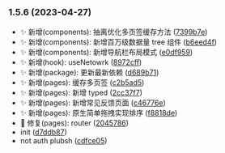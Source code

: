 ## <small>1.5.6 (2023-04-27)</small>

- ✨ 新增(components): 抽离优化多页签缓存方法 ([7399b7e](https://github.com/2401345934/webpack-react-demo/commit/7399b7e))
- ✨ 新增(components): 新增百万级数据量 tree 组件 ([b6eed4f](https://github.com/2401345934/webpack-react-demo/commit/b6eed4f))
- ✨ 新增(components): 新增导航栏布局模式 ([e0df959](https://github.com/2401345934/webpack-react-demo/commit/e0df959))
- ✨ 新增(hook): useNetowrk ([8972cff](https://github.com/2401345934/webpack-react-demo/commit/8972cff))
- ✨ 新增(package): 更新最新依赖 ([d689b71](https://github.com/2401345934/webpack-react-demo/commit/d689b71))
- ✨ 新增(pages): 缓存多页签 ([c2b5ad5](https://github.com/2401345934/webpack-react-demo/commit/c2b5ad5))
- ✨ 新增(pages): 新增 typed ([2cc37f7](https://github.com/2401345934/webpack-react-demo/commit/2cc37f7))
- ✨ 新增(pages): 新增常见反馈页面 ([c46776e](https://github.com/2401345934/webpack-react-demo/commit/c46776e))
- ✨ 新增(pages): 原生简单拖拽实现排序 ([f8818de](https://github.com/2401345934/webpack-react-demo/commit/f8818de))
- 🐛 修复(pages): router ([2045786](https://github.com/2401345934/webpack-react-demo/commit/2045786))
- init ([d7ddb87](https://github.com/2401345934/webpack-react-demo/commit/d7ddb87))
- not auth plubsh ([cdfce05](https://github.com/2401345934/webpack-react-demo/commit/cdfce05))
